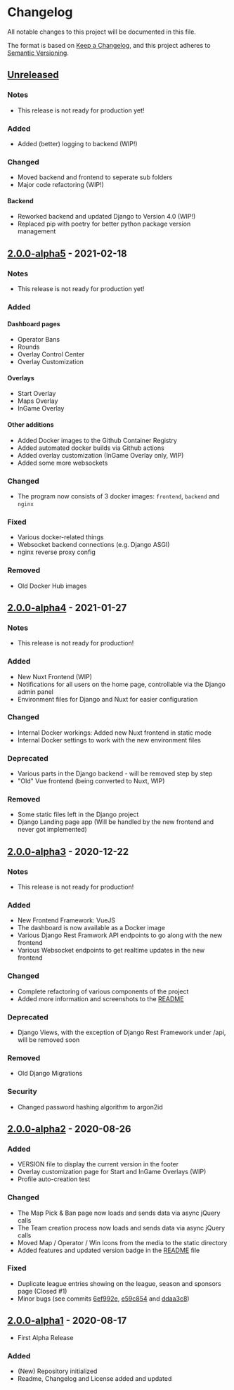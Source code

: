 # Changelog
All notable changes to this project will be documented in this file.

The format is based on [Keep a Changelog](https://keepachangelog.com/en/1.0.0/),
and this project adheres to [Semantic Versioning](https://semver.org/spec/v2.0.0.html).

## [Unreleased]

### Notes

- This release is not ready for production yet!

### Added

- Added (better) logging to backend (WIP!)

### Changed

- Moved backend and frontend to seperate sub folders
- Major code refactoring (WIP!)

#### Backend
- Reworked backend and updated Django to Version 4.0 (WIP!)
- Replaced pip with poetry for better python package version management



## [2.0.0-alpha5] - 2021-02-18

### Notes

- This release is not ready for production yet!

### Added

#### Dashboard pages

- Operator Bans
- Rounds
- Overlay Control Center
- Overlay Customization
  
#### Overlays
- Start Overlay
- Maps Overlay
- InGame Overlay
  
#### Other additions
- Added Docker images to the Github Container Registry
- Added automated docker builds via Github actions 
- Added overlay customization (InGame Overlay only, WIP)
- Added some more websockets

### Changed

- The program now consists of 3 docker images: `frontend`, `backend` and `nginx`

### Fixed
- Various docker-related things
- Websocket backend connections (e.g. Django ASGI)
- nginx reverse proxy config

### Removed

- Old Docker Hub images



## [2.0.0-alpha4] - 2021-01-27

### Notes

- This release is not ready for production!

### Added

- New Nuxt Frontend (WIP)
- Notifications for all users on the home page, controllable via the Django admin panel
- Environment files for Django and Nuxt for easier configuration

### Changed

- Internal Docker workings: Added new Nuxt frontend in static mode
- Internal Docker settings to work with the new environment files

### Deprecated

- Various parts in the Django backend - will be removed step by step
- "Old" Vue frontend (being converted to Nuxt, WIP)

### Removed

- Some static files left in the Django project
- Django Landing page app (Will be handled by the new frontend and never got implemented)



## [2.0.0-alpha3] - 2020-12-22

### Notes
- This release is not ready for production!

### Added
- New Frontend Framework: VueJS
- The dashboard is now available as a Docker image
- Various Django Rest Framwork API endpoints to go along with the new frontend
- Various Websocket endpoints to get realtime updates in the new frontend

### Changed
- Complete refactoring of various components of the project
- Added more information and screenshots to the [README](README.md)

### Deprecated
- Django Views, with the exception of Django Rest Framework under /api, will be removed soon

### Removed
- Old Django Migrations

### Security
- Changed password hashing algorithm to argon2id



## [2.0.0-alpha2] - 2020-08-26

### Added
- VERSION file to display the current version in the footer
- Overlay customization page for Start and InGame Overlays (WIP)
- Profile auto-creation test

### Changed
- The Map Pick & Ban page now loads and sends data via async jQuery calls
- The Team creation process now loads and sends data via async jQuery calls
- Moved Map / Operator / Win Icons from the media to the static directory
- Added features and updated version badge in the [README](README.md) file

### Fixed
- Duplicate league entries showing on the league, season and sponsors page (Closed #1)
- Minor bugs (see commits [6ef992e](https://github.com/sthorsten/CasterDashboard2/commit/6ef992e7e14ae5177b34dc1a2261811b042697d3), [e59c854](https://github.com/sthorsten/CasterDashboard2/commit/e59c8549160e30947fc7465b9e1701d78b2a4848) and [ddaa3c8](https://github.com/sthorsten/CasterDashboard2/commit/ddaa3c87a5961efa5697f6e6fe768d2b12abfab1))



## [2.0.0-alpha1] - 2020-08-17
- First Alpha Release

### Added
- (New) Repository initialized
- Readme, Changelog and License added and updated


[Unreleased]: https://github.com/sthorsten/CasterDashboard2/compare/v2.0.0-alpha5...HEAD
[2.0.0-alpha5]: https://github.com/sthorsten/CasterDashboard2/releases/tag/v2.0.0-alpha5
[2.0.0-alpha4]: https://github.com/sthorsten/CasterDashboard2/releases/tag/v2.0.0-alpha4
[2.0.0-alpha3]: https://github.com/sthorsten/CasterDashboard2/releases/tag/v2.0.0-alpha3
[2.0.0-alpha2]: https://github.com/sthorsten/CasterDashboard2/releases/tag/v2.0.0-alpha2
[2.0.0-alpha1]: https://github.com/sthorsten/CasterDashboard2/releases/tag/v2.0.0-alpha1

